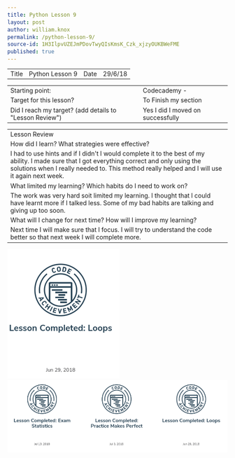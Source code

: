 ```yaml
---
title: Python Lesson 9
layout: post
author: william.knox
permalink: /python-lesson-9/
source-id: 1H3IlpvUZEJmPDovTwyQIsKmsK_Czk_xjzyOUKBWeFME
published: true
---
```

<table>
  <tr>
    <td>Title</td>
    <td>Python Lesson 9</td>
    <td>Date</td>
    <td>29/6/18</td>
  </tr>
</table>


<table>
  <tr>
    <td>Starting point:</td>
    <td>Codecademy -</td>
  </tr>
  <tr>
    <td>Target for this lesson?</td>
    <td>To Finish my section </td>
  </tr>
  <tr>
    <td>Did I reach my target? 
(add details to "Lesson Review")</td>
    <td> Yes I did I moved on successfully </td>
  </tr>
</table>


<table>
  <tr>
    <td>Lesson Review</td>
  </tr>
  <tr>
    <td>How did I learn? What strategies were effective? </td>
  </tr>
  <tr>
    <td> I  had to use hints and if I didn't I would complete it to the best of my ability. I made sure that I got everything correct and only using the solutions when I really needed to. This method really helped and I will use it again next week.</td>
  </tr>
  <tr>
    <td>What limited my learning? Which habits do I need to work on? </td>
  </tr>
  <tr>
    <td> The work was very hard soit limited my learning. I thought that I could have learnt more if I talked less. Some of my bad habits are talking and giving up too soon.</td>
  </tr>
  <tr>
    <td>What will I change for next time? How will I improve my learning?</td>
  </tr>
  <tr>
    <td>Next time I will make sure that I focus. I will try to understand the code better so that next week I will complete more.</td>
  </tr>
</table>
<img src = "/images/Screenshot 2018-07-13 at 13.43.15.png">
<img src = "/images/Screenshot 2018-07-13 at 13.46.55.png">

